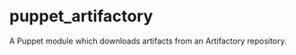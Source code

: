 puppet_artifactory
==================

A Puppet module which downloads artifacts from an Artifactory repository.
